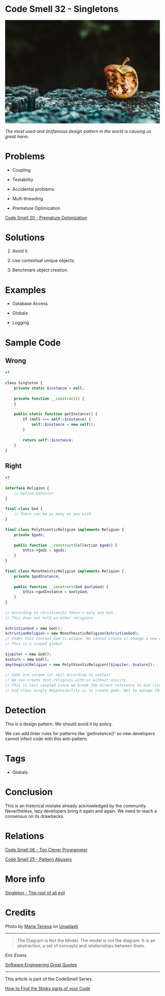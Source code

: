 # Code Smell 32 - Singletons

![Code Smell 32 - Singletons](Code%20Smell%2032%20-%20Singletons.jpg)

*The most used and (in)famous design pattern in the world is causing us great harm.*

# Problems

- Coupling

- Testability

- Accidental problems

- Multi threading

- Premature Optimization

[Code Smell 20 - Premature Optimization](https://github.com/mcsee/Software-Design-Articles/tree/main/Articles/Code%20Smells/Code%20Smell%2020%20-%20Premature%20Optimization/readme.md)

# Solutions

1. Avoid it.

2. Use contextual unique objects.

3. Benchmark object creation.

# Examples

- Database Access

- Globals

- Logging

# Sample Code

## Wrong

[Gist Url]: # (https://gist.github.com/mcsee/5f0b4685e3af22e2a0a82f9f642c5c79)
```php
<?

class Singleton {
    private static $instance = null;

    private function __construct() {
    }

    public static function getInstance() {
        if (null === self::$instance) {
            self::$instance = new self();
        }

        return self::$instance;
    }
}
```

## Right

[Gist Url]: # (https://gist.github.com/mcsee/48af2ebb8874c53f5aa5091c24c832e5)
```php
<?

interface Religion {
    // Define behavior
}

final class God {
    // There can be as many as you wish
}

final class PolythiesticReligion implements Religion {
    private $gods;

    public function __construct(Collection $gods) {
        $this->gods = $gods;
    }
}

final class MonotheisticReligion implements Religion {
    private $godInstance;

    public function __construct(God $onlyGod) {
        $this->godInstance = $onlyGod;
    }
}

// According to christianity there's only one God.
// This does not hold on other religions

$christianGod = new God();
$christianReligion = new MonotheisticReligion($christianGod);
// Under this context God is unique. We cannot create or change a new one.
// This is a scoped global

$jupiter = new God();
$saturn = new God();
$mythogicalReligion = new PolythiesticReligion([$jupiter, $saturn]);

// Gods are unique (or not) according to context
// We can create test religions with or without unicity
// This is less coupled since we break the direct reference to God class
// God class Single Responsibility is to create gods. Not to manage them


```

# Detection

This is a design pattern. We should avoid it by policy. 

We can add linter rules for patterns like *'getInstance()'* so new developers cannot infect code with this anti-pattern.
 
# Tags

- Globals

# Conclusion

This is an historical mistake already acknowledged by the community. Nevertheless, lazy developers bring it again and again. We need to reach a consensus on its drawbacks.

# Relations

[Code Smell 06 - Too Clever Programmer](https://github.com/mcsee/Software-Design-Articles/tree/main/Articles/Code%20Smells/Code%20Smell%20%2006%20-%20Too%20Clever%20Programmer/readme.md)

[Code Smell 25 - Pattern Abusers](https://github.com/mcsee/Software-Design-Articles/tree/main/Articles/Code%20Smells/Code%20Smell%2025%20-%20Pattern%20Abusers/readme.md)

# More info

[Singleton - The root of all evil](https://github.com/mcsee/Software-Design-Articles/tree/main/Articles/Theory/Singleton%20-%20The%20root%20of%20all%20evil/readme.md)

# Credits

Photo by [Maria Teneva](https://unsplash.com/@miteneva) on [Unsplash](https://unsplash.com/s/photos/rotten) 

* * *

> The Diagram is Not the Model. The model is not the diagram. It is an abstraction, a set of concepts and relationships between them.

_Eric Evans_

[Software Engineering Great Quotes](https://github.com/mcsee/Software-Design-Articles/tree/main/Articles/Quotes/Software%20Engineering%20Great%20Quotes/readme.md)

* * *

This article is part of the CodeSmell Series.

[How to Find the Stinky parts of your Code](https://github.com/mcsee/Software-Design-Articles/tree/main/Articles/Code%20Smells/How%20to%20Find%20the%20Stinky%20parts%20of%20your%20Code/readme.md)